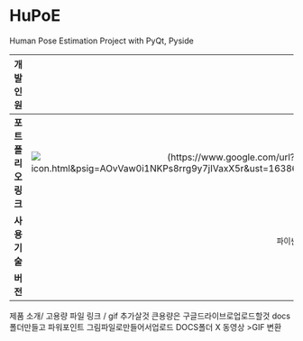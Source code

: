 # HuPoE
Human Pose Estimation Project with PyQt, Pyside

| **개발인원**   |`변의혁`, `구태완`|
| :---: | :---: | 
| **포트폴리오 링크** | ![(https://www.google.com/url?sa=i&url=https%3A%2F%2Fwww.iconsdb.com%2Fwhite-icons%2Flink-icon.html&psig=AOvVaw0i1NKPs8rrg9y7jIVaxX5r&ust=1638605715593000&source=images&cd=vfe&ved=0CAsQjRxqFwoTCNCxvqiYx_QCFQAAAAAdAAAAABAD)](https://www.miricanvas.com/v/1ojqh0) |
| **사용기술** | `파이썬`,`텐서플로`,`파이썬`,`텐서플로`,`파이썬`,`텐서플로`,`파이썬`,`텐서플로` |
| **버전** | v0.0 |

제품 소개/ 고용량 파일 링크 / gif 추가살것
큰용량은 구글드라이브로업로드할것
docs 폴더만들고 파워포인트 그림파일로만들어서업로드
DOCS폴더 X 동영상 >GIF 변환
